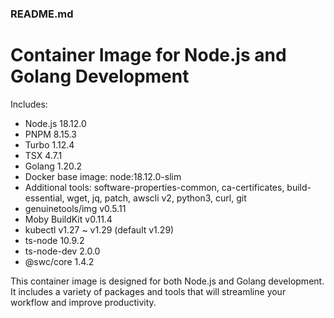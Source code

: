 ### README.md
Container Image for Node.js and Golang Development
==================================================
Includes:
- Node.js 18.12.0
- PNPM 8.15.3
- Turbo 1.12.4
- TSX 4.7.1
- Golang 1.20.2
- Docker base image: node:18.12.0-slim
- Additional tools: software-properties-common, ca-certificates, build-essential, wget, jq, patch, awscli v2, python3, curl, git
- genuinetools/img v0.5.11
- Moby BuildKit v0.11.4
- kubectl v1.27 ~ v1.29 (default v1.29)
- ts-node 10.9.2
- ts-node-dev 2.0.0
- @swc/core 1.4.2

This container image is designed for both Node.js and Golang development. It includes a variety of packages and tools that will streamline your workflow and improve productivity.